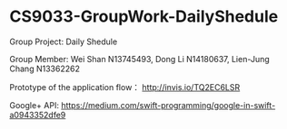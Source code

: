 # CS9033-GroupWork-DailyShedule
Group Project: Daily Shedule

Group Member: Wei Shan N13745493, Dong Li N14180637, Lien-Jung Chang N13362262

Prototype of the application flow：
http://invis.io/TQ2EC6LSR

Google+ API:
https://medium.com/swift-programming/google-in-swift-a0943352dfe9

